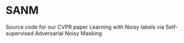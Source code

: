 # SANM
Source code for our CVPR paper Learning with Noisy labels via Self-supervised Adversarial Noisy Masking
